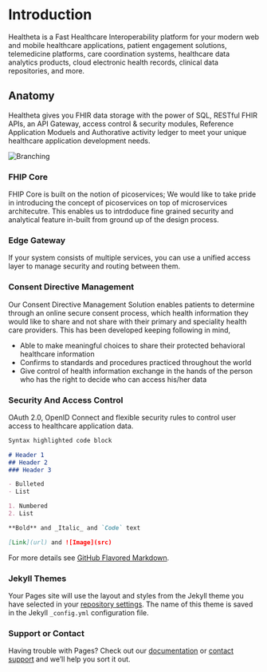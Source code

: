 # Introduction

Healtheta is a Fast Healthcare Interoperability platform for your modern web and mobile healthcare applications, patient engagement solutions, telemedicine platforms, care coordination systems, healthcare data analytics products, cloud electronic health records, clinical data repositories, and more.

## Anatomy

Healtheta gives you FHIR data storage with the power of SQL, RESTful FHIR APIs, an API Gateway, access control & security modules, Reference Application Moduels and Authorative activity ledger to meet your unique healthcare application development needs.

![Branching](https://github.com/healtheta/healtheta.github.io/blob/master/fhip.jpg)

### FHIP Core
FHIP Core is built on the notion of picoservices; We would like to take pride in introducing the concept of picoservices on top of microservices architecutre. This enables us to intrdoduce fine grained security and analytical feature in-built from ground up of the design process. 

### Edge Gateway
If your system consists of multiple services, you can use a unified access layer to manage security and routing between them.

### Consent Directive Management 
Our Consent Directive Management Solution enables patients  to determine through an online secure consent process, which health information they would like to share and not share with their primary and speciality health care providers. This has been developed keeping following in mind,
- Able to make meaningful choices to share their protected behavioral healthcare information
- Confirms to standards and procedures practiced throughout the world
- Give control of health information exchange in the hands of the person who has the right to decide who can access his/her data 

### Security And Access Control
OAuth 2.0, OpenID Connect and flexible security rules to control user access to healthcare application data.















```markdown
Syntax highlighted code block

# Header 1
## Header 2
### Header 3

- Bulleted
- List

1. Numbered
2. List

**Bold** and _Italic_ and `Code` text

[Link](url) and ![Image](src)
```

For more details see [GitHub Flavored Markdown](https://guides.github.com/features/mastering-markdown/).

### Jekyll Themes

Your Pages site will use the layout and styles from the Jekyll theme you have selected in your [repository settings](https://github.com/healtheta/healtheta.github.io/settings). The name of this theme is saved in the Jekyll `_config.yml` configuration file.

### Support or Contact

Having trouble with Pages? Check out our [documentation](https://help.github.com/categories/github-pages-basics/) or [contact support](https://github.com/contact) and we’ll help you sort it out.
